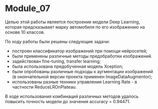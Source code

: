 # Module_07

Целью этой работы является построение модели Deep Learning, которая предсказывает марку автомобиля по его изображению на основе 10 классов.

По ходу работы были решены следующие задачи:
- построен классификатор изображений при помощи нейросетей;
- были применены различные методы предобработки изображений.
- задействован fine-tuning, transfer learning;
- была использована предобученная модель Xception;
- были опробованы различные подходы к аугментации изображений (в окончательной версии проекта применен ImageDataAugmentor);
- использованы разные техники управления Learning Rate - в частности ReduceLROnPlateau.

В ходе использования комбинаций различных методов удалось повысить точность модели до значения accuracy = 0.94471.
